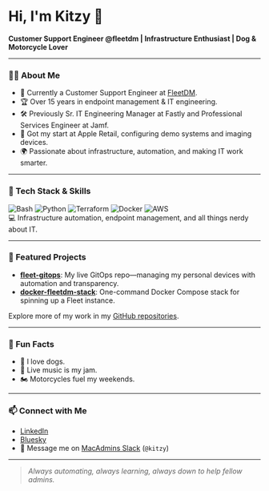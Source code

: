 # Hi, I'm Kitzy 👋

**Customer Support Engineer @fleetdm | Infrastructure Enthusiast | Dog & Motorcycle Lover**

---

### 👨‍💻 About Me

- 💼 Currently a Customer Support Engineer at [FleetDM](https://fleetdm.com).
- 🏆 Over 15 years in endpoint management & IT engineering.
- 🛠️ Previously Sr. IT Engineering Manager at Fastly and Professional Services Engineer at Jamf.
- 🍏 Got my start at Apple Retail, configuring demo systems and imaging devices.
- 🌍 Passionate about infrastructure, automation, and making IT work smarter.

---

### 🧰 Tech Stack & Skills

![Bash](https://img.shields.io/badge/Bash-4EAA25?style=flat&logo=gnubash&logoColor=white)
![Python](https://img.shields.io/badge/Python-3776AB?style=flat&logo=python&logoColor=white)
![Terraform](https://img.shields.io/badge/Terraform-7B42BC?style=flat&logo=terraform&logoColor=white)
![Docker](https://img.shields.io/badge/Docker-2496ED?style=flat&logo=docker&logoColor=white)
![AWS](https://img.shields.io/badge/AWS-232F3E?style=flat&logo=amazon-aws&logoColor=white)
<br>
💻 Infrastructure automation, endpoint management, and all things nerdy about IT.

---

### 🚀 Featured Projects

- [**fleet-gitops**](https://github.com/kitzy/fleet-gitops): My live GitOps repo—managing my personal devices with automation and transparency.
- [**docker-fleetdm-stack**](https://github.com/kitzy/docker-fleetdm-stack): One-command Docker Compose stack for spinning up a Fleet instance.

Explore more of my work in my [GitHub repositories](https://github.com/kitzy?tab=repositories).

---

### 🌱 Fun Facts

- 🐶 I love dogs. 
- 🎸 Live music is my jam.
- 🏍️ Motorcycles fuel my weekends.

---

### 📫 Connect with Me

- [LinkedIn](https://linkedin.com/in/kitzy)
- [Bluesky](https://bsky.app/profile/kitzy.com)
- 💬 Message me on [MacAdmins Slack](https://www.macadmins.org/) (`@kitzy`)

---

> _Always automating, always learning, always down to help fellow admins._
